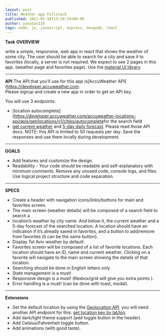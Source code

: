 ```yaml
---
layout: post
title: Weather app Fullstack
published: 2021-05-18T13:30:34+00:00
author: yonatan119
tags: node, js, javascript, express, mongodb, react
---
```


**Task**
**OVERVIEW** 

write a simple, responsive, web app in react that shows the weather of some city. The user should be able to search for a city and save it to favorites (locally, a server is not required. 
We expect to see 2 pages in this app. (weather page and favorites page).
Use the [material UI library](https://material-ui.com/)
___
**API**
The API that you’ll use for this app is ​[AccuWeather API​](https://developer.accuweather.com.  
Please signup and create a new app in order to get an API key. 

You will use 3 endpoints: 
- [​location autocomplete](https://developer.accuweather.com/accuweather-locations-api/apis/get/locations/v1/cities/autocomplete​ for the search field 
- ​[get current weather​](https://developer.accuweather.com/accuweather-current-conditions-api/apis/get/currentconditions/v1/%7BlocationKey%7D) and [5-day daily forecast​](https://developer.accuweather.com/accuweather-forecast-api/apis/get/forecasts/v1/daily/5day/%7BlocationKey%7D). Please read those API docs. 
NOTE: this API is limited to 50 requests per day. Save the responses and use them locally during development. 
___
**GOALS**
- Add features and customize the design. 
- Readability - Your code should be readable and self-explanatory with minimum comments. Remove any unused code, console logs, and files. Use logical project structure and code separation. 
___
**SPECS** 
- Create a header with navigation icons/links/buttons for main and favorites screen. 
- The main screen (weather details) will be composed of a search field to search a 
- location’s weather by city name. And below it, the current weather and a 5-day forecast of the searched location. A location should have an indication if it’s already saved in favorites, and a button to add/remove from favorites (it can be the same button). 
- Display Tel Aviv weather by default. 
- Favorites screen will be composed of a list of favorite locations. Each location should 
have an ID, name and current weather. Clicking on a favorite will navigate to the main screen showing the details of that location. 
- Searching should be done in English letters only 
- State management is a must! 
- Responsive design is a must! (flexbox/grid will give you extra points ). 
- Error handling is a must! (can be done with toast, modal). 
___
**Extensions** 
- Set the default location by using the ​[Geolocation API​](https://developer.mozilla.org/en-US/docs/Web/API/Geolocation_API). you will need another API endpoint for this: ​[get location key by lat/lon](https://developer.accuweather.com/accuweather-locations-api/apis/get/locations/v1/cities/geoposition/search)​. 
- Add dark/light theme support (add toggle button in the header). 
- Add Celsius/Fahrenheit toggle button. 
- Add animations (with good taste). 